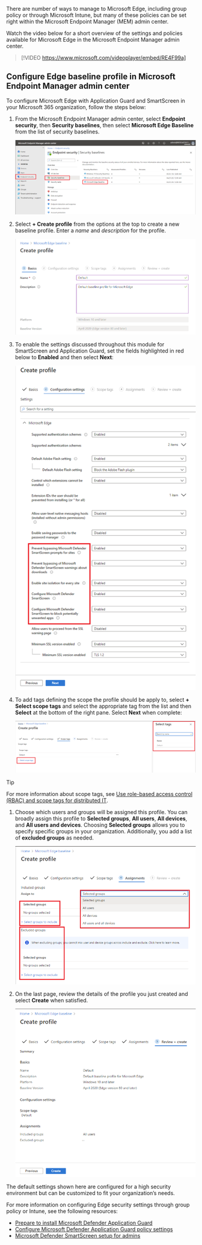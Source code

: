 There are number of ways to manage to Microsoft Edge, including group policy or through Microsoft Intune, but many of these policies can be set right within the Microsoft Endpoint Manager (MEM) admin center.

Watch the video below for a short overview of the settings and policies available for Microsoft Edge in the Microsoft Endpoint Manager admin center.

> [!VIDEO https://www.microsoft.com/videoplayer/embed/RE4F99a]

## Configure Edge baseline profile in Microsoft Endpoint Manager admin center

To configure Microsoft Edge with Application Guard and SmartScreen in your Microsoft 365 organization, follow the steps below:

1. From the Microsoft Endpoint Manager admin center, select **Endpoint security**, then **Security baselines**, then select **Microsoft Edge Baseline** from the list of security baselines.

    ![Screenshot of Microsoft Endpoint Manager admin center Security baselines](../media/edge-security-baseline-1.png)

1. Select **+ Create profile** from the options at the top to create a new baseline profile.  Enter a *name* and *description* for the profile.

    ![Screenshot of Microsoft Endpoint Manager admin center create new baseline](../media/edge-security-baseline-2.png)

1. To enable the settings discussed throughout this module for SmartScreen and Application Guard, set the fields highlighted in red below to **Enabled** and then select **Next**:

    ![Screenshot of Microsoft Endpoint Manager admin center Edge security baseline settings](../media/edge-security-baseline-3.png)

1. To add tags defining the scope the profile should be apply to, select **+ Select scope tags** and select the appropriate tag from the list and then **Select** at the bottom of the right pane. Select **Next** when complete:

    ![Screenshot of Microsoft Endpoint Manager admin center Security baseline scope](../media/edge-security-baseline-4.png)

> [!TIP] 
> For more information about scope tags, see [Use role-based access control (RBAC) and scope tags for distributed IT](https://docs.microsoft.com/mem/intune/fundamentals/scope-tags#to-create-a-scope-tag).

1. Choose which users and groups will be assigned this profile.  You can broadly assign this profile to **Selected groups**, **All users**, **All devices**, and **All users and devices**.  Choosing **Selected groups** allows you to specify specific groups in your organization.  Additionally, you add a list of **excluded groups** as needed.
 
   ![Screenshot of Microsoft Endpoint Manager admin center Security baseline profile assignment](../media/edge-security-baseline-5.png)

1. On the last page, review the details of the profile you just created and select **Create** when satisfied.

    ![Screenshot of Microsoft Endpoint Manager admin center Security baseline review](../media/edge-security-baseline-6.png)

The default settings shown here are configured for a high security environment but can be customized to fit your organization’s needs.  

For more information on configuring Edge security settings through group policy or Intune, see the following resources:

- [Prepare to install Microsoft Defender Application Guard](https://docs.microsoft.com/windows/security/threat-protection/microsoft-defender-application-guard/install-md-app-guard#install-application-guard)
- [Configure Microsoft Defender Application Guard policy settings](https://docs.microsoft.com/windows/security/threat-protection/microsoft-defender-application-guard/configure-md-app-guard)
- [Microsoft Defender SmartScreen setup for admins](https://docs.microsoft.com/deployedge/microsoft-edge-security-smartscreen#microsoft-defender-smartscreen-setup-for-admins)
